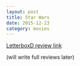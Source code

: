 ```yaml
---
layout: post
title: Star Wars 
date: 2015-12-23
category: movies
---
```

 
[LetterboxD review link](http://letterboxd.com/samarthbhaskar/film/star-wars/)

 (will write full reviews later)
